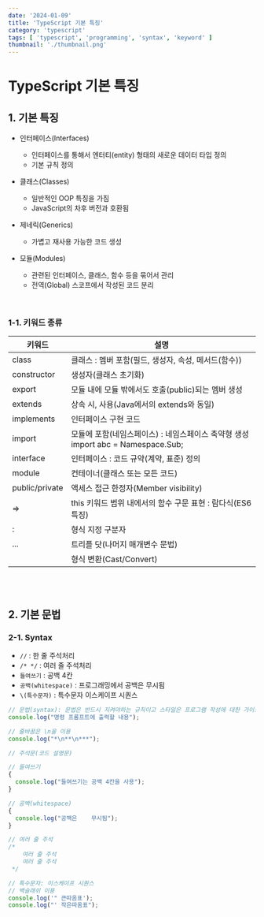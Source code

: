 ```yaml
---
date: '2024-01-09'
title: 'TypeScript 기본 특징'
category: 'typescript'
tags: [ 'typescript', 'programming', 'syntax', 'keyword' ]
thumbnail: './thumbnail.png'
---
```


# TypeScript 기본 특징

## 1. 기본 특징

- 인터페이스(Interfaces)

    - 인터페이스를 통해서 엔터티(entity) 형태의 새로운 데이터 타입 정의
    - 기본 규칙 정의

- 클래스(Classes)

    - 일반적인 OOP 특징을 가짐
    - JavaScript의 차후 버전과 호환됨

- 제네릭(Generics)

    - 가볍고 재사용 가능한 코드 생성

- 모듈(Modules)

    - 관련된 인터페이스, 클래스, 함수 등을 묶어서 관리
    - 전역(Global) 스코프에서 작성된 코드 분리

<br>

### 1-1. 키워드 종류

| 키워드            | 설명                                                             |
|----------------|----------------------------------------------------------------|
| class          | 클래스 : 멤버 포함(필드, 생성자, 속성, 메서드(함수))                              |
| constructor    | 생성자(클래스 초기화)                                                   |
| export         | 모듈 내에 모듈 밖에서도 호출(public)되는 멤버 생성                               |
| extends        | 상속 시, 사용(Java에서의 extends와 동일)                                  |
| implements     | 인터페이스 구현 코드                                                    |
| import         | 모듈에 포함(네임스페이스) : 네임스페이스 축약형 생성<br/>import abc = Namespace.Sub; |
| interface      | 인터페이스 : 코드 규약(계약, 표준) 정의                                       |
| module         | 컨테이너(클래스 또는 모든 코드)                                             |
| public/private | 액세스 접근 한정자(Member visibility)                                  |
| =>             | this 키워드 범위 내에서의 함수 구문 표현 : 람다식(ES6 특징)                        |
| :              | 형식 지정 구분자                                                      |
| ...            | 트리플 닷(나머지 매개변수 문법)                                             |
| <type name>    | 형식 변환(Cast/Convert)                                            |

<br>
<br>

## 2. 기본 문법

### 2-1. Syntax

- `//` : 한 줄 주석처리
- `/* */` : 여러 줄 주석처리
- `들여쓰기` : 공백 4칸
- `공백(whitespace)` : 프로그래밍에서 공백은 무시됨
- `\(특수문자)` : 특수문자 이스케이프 시퀀스

```typescript
// 문법(syntax): 문법은 반드시 지켜야하는 규칙이고 스타일은 프로그램 작성에 대한 가이드라인
console.log("명령 프롬프트에 출력할 내용");

// 줄바꿈은 \n을 이용
console.log("*\n**\n***");

// 주석문(코드 설명문)

// 들여쓰기
{
  console.log("들여쓰기는 공백 4칸을 사용");
}

// 공백(whitespace)
{
  console.log("공백은    무시됨");
}

// 여러 줄 주석
/*
    여러 줄 주석
    여러 줄 주석
 */

// 특수문자: 이스케이프 시퀀스
// 백슬래쉬 이용
console.log('" 큰따옴표');
console.log("' 작은따옴표");
```

[//]: # (---)

[//]: # ()

[//]: # (## Source)

[//]: # ()

[//]: # (- [<>]&#40;<>&#41;)

